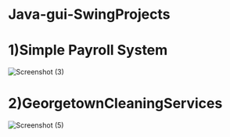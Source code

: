 # Java-gui-SwingProjects
# 1)Simple Payroll System

![Screenshot (3)](https://github.com/CHEGEBB/Java-gui-SwingProjects/assets/123733116/90c8f8e6-450b-4a3e-b884-fa4b097c2b1b)

# 2)GeorgetownCleaningServices

![Screenshot (5)](https://github.com/CHEGEBB/Java-gui-SwingProjects/assets/123733116/92b2b679-187e-4aac-b77c-1f18920d291d)
